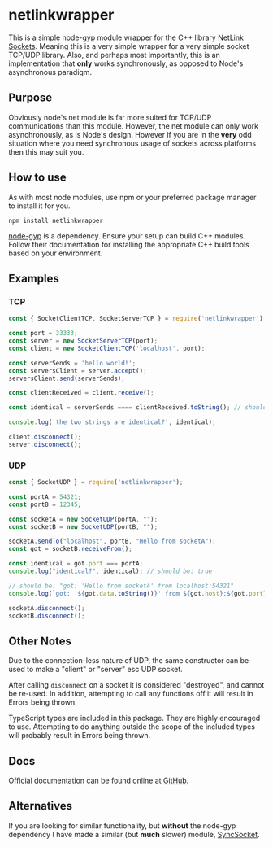 # netlinkwrapper

This is a simple node-gyp module wrapper for the C++ library
[NetLink Sockets][netlink]. Meaning this is a very simple wrapper for a very
simple socket TCP/UDP library. Also, and perhaps most importantly, this is an
implementation that **only** works synchronously, as opposed to Node's
asynchronous paradigm.

## Purpose

Obviously node's net module is far more suited for TCP/UDP communications than
this module. However, the net module can only work asynchronously, as is
Node's design. However if you are in the **very** odd situation where you
need synchronous usage of sockets across platforms then this may suit you.

## How to use

As with most node modules, use npm or your preferred package manager to install
it for you.

```
npm install netlinkwrapper
```

[node-gyp] is a dependency. Ensure your setup can build C++ modules. Follow
their documentation for installing the appropriate C++ build tools based on
your environment.

## Examples

### TCP

```js
const { SocketClientTCP, SocketServerTCP } = require('netlinkwrapper');

const port = 33333;
const server = new SocketServerTCP(port);
const client = new SocketClientTCP('localhost', port);

const serverSends = 'hello world!';
const serversClient = server.accept();
serversClient.send(serverSends);

const clientReceived = client.receive();

const identical = serverSends ==== clientReceived.toString(); // should be true

console.log('the two strings are identical?', identical);

client.disconnect();
server.disconnect();

```

### UDP

```js
const { SocketUDP } = require('netlinkwrapper');

const portA = 54321;
const portB = 12345;

const socketA = new SocketUDP(portA, "");
const socketB = new SocketUDP(portB, "");

socketA.sendTo("localhost", portB, "Hello from socketA");
const got = socketB.receiveFrom();

const identical = got.port === portA;
console.log("identical?", identical); // should be: true

// should be: "got: 'Hello from socketA' from localhost:54321"
console.log(`got: '${got.data.toString()}' from ${got.host}:${got.port}`);

socketA.disconnect();
socketB.disconnect();

```

## Other Notes

Due to the connection-less nature of UDP, the same constructor can be used
to make a "client" or "server" esc UDP socket.

After calling `disconnect` on a socket it is considered "destroyed", and cannot
be re-used. In addition, attempting to call any functions off it will result in
Errors being thrown.

TypeScript types are included in this package. They are highly encouraged to
use. Attempting to do anything outside the scope of the included types will
probably result in Errors being thrown.

## Docs

Official documentation can be found online at [GitHub][docs].

## Alternatives

If you are looking for similar functionality, but **without** the node-gyp
dependency I have made a similar (but **much** slower) module, [SyncSocket].

[netlink]: http://netlinksockets.sourceforge.net/
[node-gyp]: https://github.com/nodejs/node-gyp
[docs]: https://jacobfischer.github.io/netlinkwrapper/
[SyncSocket]: https://github.com/JacobFischer/sync-socket
